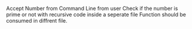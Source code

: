 Accept Number from Command Line from user 
Check if the number is prime or not with recursive code inside a seperate file 
Function should be consumed in diffrent file. 

